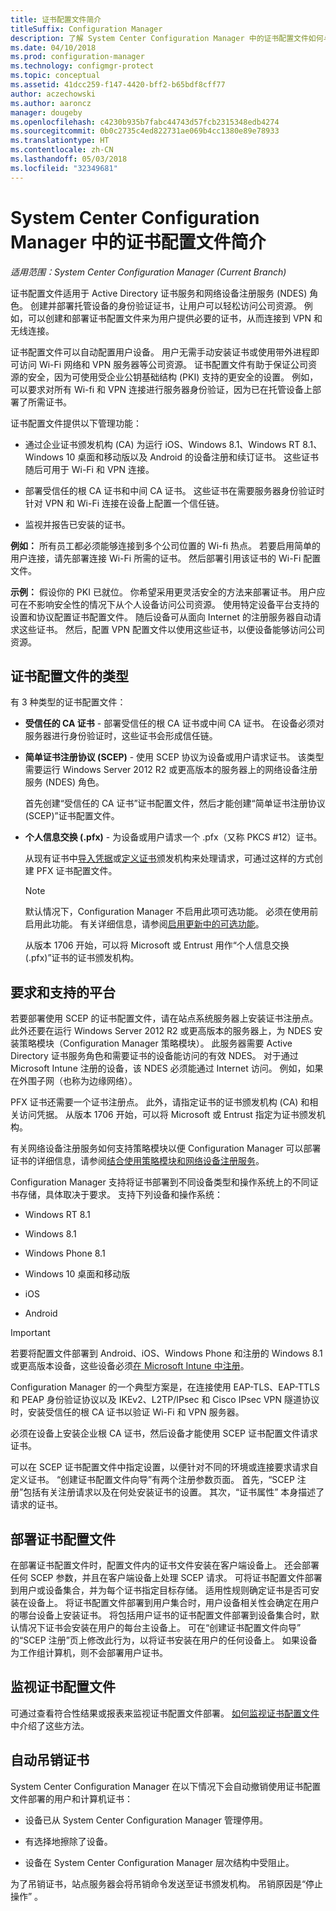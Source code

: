 ```yaml
---
title: 证书配置文件简介
titleSuffix: Configuration Manager
description: 了解 System Center Configuration Manager 中的证书配置文件如何与 Active Directory 证书服务一起使用。
ms.date: 04/10/2018
ms.prod: configuration-manager
ms.technology: configmgr-protect
ms.topic: conceptual
ms.assetid: 41dcc259-f147-4420-bff2-b65bdf8cff77
author: aczechowski
ms.author: aaroncz
manager: dougeby
ms.openlocfilehash: c4230b935b7fabc44743d57fcb2315348edb4274
ms.sourcegitcommit: 0b0c2735c4ed822731ae069b4cc1380e89e78933
ms.translationtype: HT
ms.contentlocale: zh-CN
ms.lasthandoff: 05/03/2018
ms.locfileid: "32349681"
---
```

# <a name="introduction-to-certificate-profiles-in-system-center-configuration-manager"></a>System Center Configuration Manager 中的证书配置文件简介

*适用范围：System Center Configuration Manager (Current Branch)*


证书配置文件适用于 Active Directory 证书服务和网络设备注册服务 (NDES) 角色。 创建并部署托管设备的身份验证证书，让用户可以轻松访问公司资源。 例如，可以创建和部署证书配置文件来为用户提供必要的证书，从而连接到 VPN 和无线连接。

证书配置文件可以自动配置用户设备。 用户无需手动安装证书或使用带外进程即可访问 Wi-Fi 网络和 VPN 服务器等公司资源。 证书配置文件有助于保证公司资源的安全，因为可使用受企业公钥基础结构 (PKI) 支持的更安全的设置。 例如，可以要求对所有 Wi-fi 和 VPN 连接进行服务器身份验证，因为已在托管设备上部署了所需证书。   

证书配置文件提供以下管理功能：  

-   通过企业证书颁发机构 (CA) 为运行 iOS、Windows 8.1、Windows RT 8.1、Windows 10 桌面和移动版以及 Android 的设备注册和续订证书。 这些证书随后可用于 Wi-Fi 和 VPN 连接。  

-   部署受信任的根 CA 证书和中间 CA 证书。 这些证书在需要服务器身份验证时针对 VPN 和 Wi-Fi 连接在设备上配置一个信任链。  

-   监视并报告已安装的证书。  

**例如：** 所有员工都必须能够连接到多个公司位置的 Wi-fi 热点。 若要启用简单的用户连接，请先部署连接 Wi-Fi 所需的证书。 然后部署引用该证书的 Wi-Fi 配置文件。  

**示例：** 假设你的 PKI 已就位。 你希望采用更灵活安全的方法来部署证书。 用户应可在不影响安全性的情况下从个人设备访问公司资源。 使用特定设备平台支持的设置和协议配置证书配置文件。 随后设备可从面向 Internet 的注册服务器自动请求这些证书。 然后，配置 VPN 配置文件以使用这些证书，以便设备能够访问公司资源。  



## <a name="types-of-certificate-profiles"></a>证书配置文件的类型  
 有 3 种类型的证书配置文件：  

-   **受信任的 CA 证书** - 部署受信任的根 CA 证书或中间 CA 证书。 在设备必须对服务器进行身份验证时，这些证书会形成信任链。  

-   **简单证书注册协议 (SCEP)** - 使用 SCEP 协议为设备或用户请求证书。 该类型需要运行 Windows Server 2012 R2 或更高版本的服务器上的网络设备注册服务 (NDES) 角色。

    首先创建“受信任的 CA 证书”证书配置文件，然后才能创建“简单证书注册协议(SCEP)”证书配置文件。

-   **个人信息交换 (.pfx)** - 为设备或用户请求一个 .pfx（又称 PKCS #12）证书。<!--1321368-->  

    从现有证书中[导入凭据](/sccm/mdm/deploy-use/import-pfx-certificate-profiles)或[定义证书](/sccm/mdm/deploy-use/create-pfx-certificate-profiles)颁发机构来处理请求，可通过这样的方式创建 PFX 证书配置文件。

    > [!Note]  
    > 默认情况下，Configuration Manager 不启用此项可选功能。 必须在使用前启用此功能。 有关详细信息，请参阅[启用更新中的可选功能](/sccm/core/servers/manage/install-in-console-updates#bkmk_options)。<!--505213-->  

    从版本 1706 开始，可以将 Microsoft 或 Entrust 用作“个人信息交换 (.pfx)”证书的证书颁发机构。


## <a name="requirements-and-supported-platforms"></a>要求和支持的平台  
若要部署使用 SCEP 的证书配置文件，请在站点系统服务器上安装证书注册点。 此外还要在运行 Windows Server 2012 R2 或更高版本的服务器上，为 NDES 安装策略模块（Configuration Manager 策略模块）。 此服务器需要 Active Directory 证书服务角色和需要证书的设备能访问的有效 NDES。 对于通过 Microsoft Intune 注册的设备，该 NDES 必须能通过 Internet 访问。 例如，如果在外围子网（也称为边缘网络）。  

PFX 证书还需要一个证书注册点。 此外，请指定证书的证书颁发机构 (CA) 和相关访问凭据。 从版本 1706 开始，可以将 Microsoft 或 Entrust 指定为证书颁发机构。  

有关网络设备注册服务如何支持策略模块以便 Configuration Manager 可以部署证书的详细信息，请参阅[结合使用策略模块和网络设备注册服务](http://go.microsoft.com/fwlink/p/?LinkId=328657)。  

Configuration Manager 支持将证书部署到不同设备类型和操作系统上的不同证书存储，具体取决于要求。 支持下列设备和操作系统：  

-   Windows RT 8.1  

-   Windows 8.1  

-   Windows Phone 8.1  

-   Windows 10 桌面和移动版  

-   iOS  

-   Android  

> [!IMPORTANT]  
>  若要将配置文件部署到 Android、iOS、Windows Phone 和注册的 Windows 8.1 或更高版本设备，这些设备必须[在 Microsoft Intune 中注册](/intune/device-enrollment)。   

Configuration Manager 的一个典型方案是，在连接使用 EAP-TLS、EAP-TTLS 和 PEAP 身份验证协议以及 IKEv2、L2TP/IPsec 和 Cisco IPsec VPN 隧道协议时，安装受信任的根 CA 证书以验证 Wi-Fi 和 VPN 服务器。  

必须在设备上安装企业根 CA 证书，然后设备才能使用 SCEP 证书配置文件请求证书。  

可以在 SCEP 证书配置文件中指定设置，以便针对不同的环境或连接要求请求自定义证书。 “创建证书配置文件向导”有两个注册参数页面。 首先，“SCEP 注册”包括有关注册请求以及在何处安装证书的设置。 其次，“证书属性” 本身描述了请求的证书。  

## <a name="deploying-certificate-profiles"></a>部署证书配置文件  
 在部署证书配置文件时，配置文件内的证书文件安装在客户端设备上。 还会部署任何 SCEP 参数，并且在客户端设备上处理 SCEP 请求。 可将证书配置文件部署到用户或设备集合，并为每个证书指定目标存储。 适用性规则确定证书是否可安装在设备上。 将证书配置文件部署到用户集合时，用户设备相关性会确定在用户的哪台设备上安装证书。 将包括用户证书的证书配置文件部署到设备集合时，默认情况下证书会安装在用户的每台主设备上。 可在“创建证书配置文件向导” 的“SCEP 注册”页上修改此行为，以将证书安装在用户的任何设备上。 如果设备为工作组计算机，则不会部署用户证书。  

## <a name="monitoring-certificate-profiles"></a>监视证书配置文件  

可通过查看符合性结果或报表来监视证书配置文件部署。 [如何监视证书配置文件](/sccm/protect/deploy-use/monitor-certificate-profiles)中介绍了这些方法。


## <a name="automatic-revocation-of-certificates"></a>自动吊销证书  
 System Center Configuration Manager 在以下情况下会自动撤销使用证书配置文件部署的用户和计算机证书：  

-   设备已从 System Center Configuration Manager 管理停用。  

-   有选择地擦除了设备。  

-   设备在 System Center Configuration Manager 层次结构中受阻止。  

 为了吊销证书，站点服务器会将吊销命令发送至证书颁发机构。 吊销原因是“停止操作” 。  
